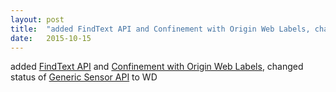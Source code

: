 ```yaml
---
layout: post
title:  "added FindText API and Confinement with Origin Web Labels, changed status of Generic Sensor API to WD"
date:   2015-10-15
---
```


added <a href="http://www.w3.org/TR/findtext/">FindText API</a> and <a href="http://www.w3.org/TR/COWL/">Confinement with Origin Web Labels</a>, changed status of <a href="http://www.w3.org/TR/generic-sensor/">Generic Sensor API</a> to WD

